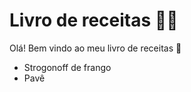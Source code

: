 # Livro de receitas :man_cook:

Olá! Bem vindo ao meu livro de receitas :wave:

- Strogonoff de frango
- Pavê

 
